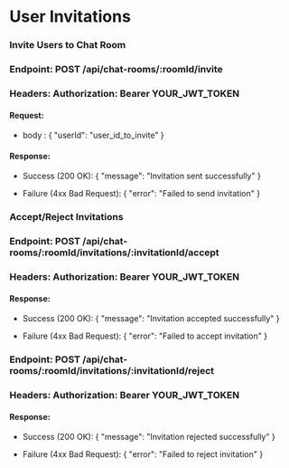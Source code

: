 # User Invitations

### Invite Users to Chat Room
### Endpoint: POST /api/chat-rooms/:roomId/invite
### Headers: Authorization: Bearer YOUR_JWT_TOKEN
#### Request:
- body : {
  "userId": "user_id_to_invite"
}

#### Response:
- Success (200 OK):
{
  "message": "Invitation sent successfully"
}

- Failure (4xx Bad Request):
{
  "error": "Failed to send invitation"
}

### Accept/Reject Invitations
### Endpoint: POST /api/chat-rooms/:roomId/invitations/:invitationId/accept
### Headers: Authorization: Bearer YOUR_JWT_TOKEN
#### Response:
- Success (200 OK):
{
  "message": "Invitation accepted successfully"
}

- Failure (4xx Bad Request):
{
  "error": "Failed to accept invitation"
}

### Endpoint: POST /api/chat-rooms/:roomId/invitations/:invitationId/reject
### Headers: Authorization: Bearer YOUR_JWT_TOKEN
#### Response:
- Success (200 OK):
{
  "message": "Invitation rejected successfully"
}

- Failure (4xx Bad Request):
{
  "error": "Failed to reject invitation"
}


